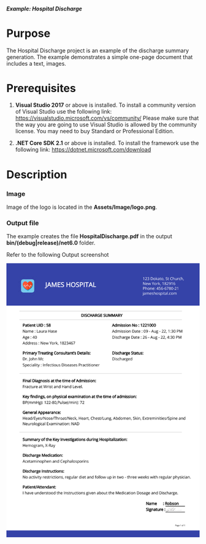 ##### Example: Hospital Discharge

# Purpose
The Hospital Discharge project is an example of the discharge summary generation. The example demonstrates a simple one-page document that includes a text, images.


# Prerequisites
1) **Visual Studio 2017** or above is installed.
   To install a community version of Visual Studio use the following link: https://visualstudio.microsoft.com/vs/community/
   Please make sure that the way you are going to use Visual Studio is allowed by the community license. You may need to buy Standard or Professional Edition.

2) **.NET Core SDK 2.1** or above is installed.
   To install the framework use the following link: https://dotnet.microsoft.com/download

# Description

### Image
Image of the logo is located in the **Assets/Image/logo.png**.

### Output file
The example creates the file **HospitalDischarge.pdf** in the output **bin/(debug|release)/net6.0** folder.

Refer to the following Output screenshot 

![Output image1](https://github.com/SyncfusionExamples/PDF-real-time-Examples/blob/master/HospitalDischarge/HospitalDocument/Results/HospitalDischargeDocument.png)
